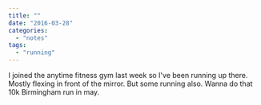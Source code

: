 ```yaml
---
title: ""
date: "2016-03-28"
categories: 
  - "notes"
tags: 
  - "running"
---
```


I joined the anytime fitness gym last week so I've been running up there. Mostly flexing in front of the mirror. But some running also. Wanna do that 10k Birmingham run in may.
